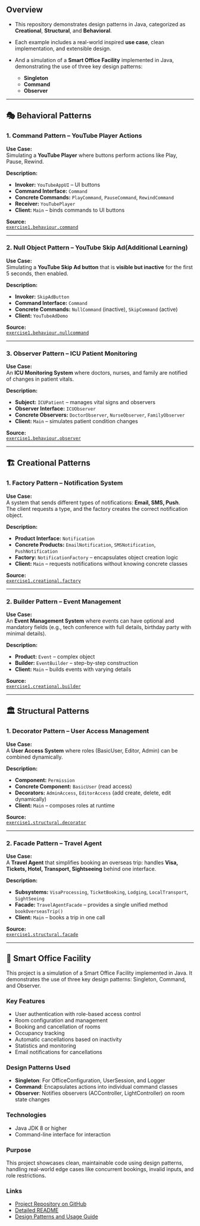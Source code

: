 ##  Overview


- This repository demonstrates design patterns in Java, categorized as **Creational**, **Structural**, and **Behavioral**. 
  
- Each example includes a real-world inspired **use case**, clean implementation, and extensible design.

- And a simulation of a **Smart Office Facility** implemented in Java, demonstrating the use of three key design patterns:
  - **Singleton**
  - **Command**
  - **Observer**



---
## 🎭 Behavioral Patterns

### 1. Command Pattern – YouTube Player Actions
**Use Case:**  
Simulating a **YouTube Player** where buttons perform actions like Play, Pause, Rewind.  

**Description:**  
- **Invoker:** `YouTubeAppUI` – UI buttons  
- **Command Interface:** `Command`  
- **Concrete Commands:** `PlayCommand`, `PauseCommand`, `RewindCommand`  
- **Receiver:** `YouTubePlayer`  
- **Client:** `Main` – binds commands to UI buttons  

**Source:**  
[`exercise1.behaviour.command`](./src/exercise1/behaviour/command)

---

### 2. Null Object Pattern – YouTube Skip Ad(Additional Learning)
**Use Case:**  
Simulating a **YouTube Skip Ad button** that is **visible but inactive** for the first 5 seconds, then enabled.  

**Description:**  
- **Invoker:** `SkipAdButton`  
- **Command Interface:** `Command`  
- **Concrete Commands:** `NullCommand` (inactive), `SkipCommand` (active)  
- **Client:** `YouTubeAdDemo`  

**Source:**  
[`exercise1.behaviour.nullcommand`](./src/exercise1/behaviour/nullcommand)

---

### 3. Observer Pattern – ICU Patient Monitoring
**Use Case:**  
An **ICU Monitoring System** where doctors, nurses, and family are notified of changes in patient vitals.  

**Description:**  
- **Subject:** `ICUPatient` – manages vital signs and observers  
- **Observer Interface:** `ICUObserver`  
- **Concrete Observers:** `DoctorObserver`, `NurseObserver`, `FamilyObserver`  
- **Client:** `Main` – simulates patient condition changes  

**Source:**  
[`exercise1.behaviour.observer`](./src/exercise1/behaviour/observer)

---
## 🏗️ Creational Patterns

### 1. Factory Pattern – Notification System
**Use Case:**  
A system that sends different types of notifications: **Email, SMS, Push**.  
The client requests a type, and the factory creates the correct notification object.

**Description:**  
- **Product Interface:** `Notification`  
- **Concrete Products:** `EmailNotification`, `SMSNotification`, `PushNotification`  
- **Factory:** `NotificationFactory` – encapsulates object creation logic  
- **Client:** `Main` – requests notifications without knowing concrete classes  

**Source:**  
[`exercise1.creational.factory`](./src/exercise1/creational/factory)

---

### 2. Builder Pattern – Event Management
**Use Case:**  
An **Event Management System** where events can have optional and mandatory fields (e.g., tech conference with full details, birthday party with minimal details).  

**Description:**  
- **Product:** `Event` – complex object  
- **Builder:** `EventBuilder` – step-by-step construction  
- **Client:** `Main` – builds events with varying details  

**Source:**  
[`exercise1.creational.builder`](./src/exercise1/creational/builder)

---

## 🏛️ Structural Patterns

### 1. Decorator Pattern – User Access Management
**Use Case:**  
A **User Access System** where roles (BasicUser, Editor, Admin) can be combined dynamically.  

**Description:**  
- **Component:** `Permission`  
- **Concrete Component:** `BasicUser` (read access)  
- **Decorators:** `AdminAccess`, `EditorAccess` (add create, delete, edit dynamically)  
- **Client:** `Main` – composes roles at runtime  

**Source:**  
[`exercise1.structural.decorator`](./src/exercise1/structural/decorator)

---

### 2. Facade Pattern – Travel Agent
**Use Case:**  
A **Travel Agent** that simplifies booking an overseas trip: handles **Visa, Tickets, Hotel, Transport, Sightseeing** behind one interface.  

**Description:**  
- **Subsystems:** `VisaProcessing`, `TicketBooking`, `Lodging`, `LocalTransport`, `SightSeeing`  
- **Facade:** `TravelAgentFacade` – provides a single unified method `bookOverseasTrip()`  
- **Client:** `Main` – books a trip in one call  

**Source:**  
[`exercise1.structural.facade`](./src/exercise1/structural/facade)

---

## 🏢 Smart Office Facility

This project is a simulation of a Smart Office Facility implemented in Java. It demonstrates the use of three key design patterns: Singleton, Command, and Observer.

### Key Features
- User authentication with role-based access control
- Room configuration and management
- Booking and cancellation of rooms
- Occupancy tracking
- Automatic cancellations based on inactivity
- Statistics and monitoring
- Email notifications for cancellations

### Design Patterns Used
- **Singleton**: For OfficeConfiguration, UserSession, and Logger
- **Command**: Encapsulates actions into individual command classes
- **Observer**: Notifies observers (ACController, LightController) on room state changes

### Technologies
- Java JDK 8 or higher
- Command-line interface for interaction

### Purpose
This project showcases clean, maintainable code using design patterns, handling real-world edge cases like concurrent bookings, invalid inputs, and role restrictions.

### Links
- [Project Repository on GitHub](https://github.com/NivasRenga03/EI_CampusDrive/tree/main/Smart_Office_Facility)
- [Detailed README](Smart_Office_Facility/README.md)
- [Design Patterns and Usage Guide](DesignPatterns_and_Usage.md)
